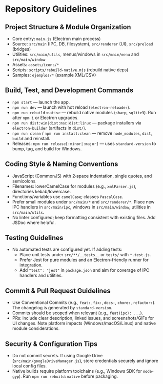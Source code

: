 # Repository Guidelines

## Project Structure & Module Organization
- Core entry: `main.js` (Electron main process)
- Source: `src/main` (IPC, DB, filesystem), `src/renderer` (UI), `src/preload` (bridges)
- Utilities: `src/main/utils`, menus/windows in `src/main/menu` and `src/main/window`
- Assets: `assets/icons/*`
- Scripts: `scripts/rebuild-native.mjs` (rebuild native deps)
- Samples: `ejemplos/*` (example XML/CSV)

## Build, Test, and Development Commands
- `npm start` — launch the app.
- `npm run dev` — launch with hot reload (`electron-reloader`).
- `npm run rebuild:native` — rebuild native modules (`sharp`, `sqlite3`). Run after `npm i` or Electron upgrades.
- `npm run dist:win|dist:mac|dist:linux` — package installers via `electron-builder` (artifacts in `dist/`).
- `npm run clean` / `npm run install:clean` — remove `node_modules`, `dist`, `build` and reinstall.
- Releases: `npm run release[:minor|:major]` — uses `standard-version` to bump, tag, and build for Windows.

## Coding Style & Naming Conventions
- JavaScript (CommonJS) with 2‑space indentation, single quotes, and semicolons.
- Filenames: lowerCamelCase for modules (e.g., `xmlParser.js`), directories kebab/lowercase.
- Functions/variables use `camelCase`; classes `PascalCase`.
- Prefer small modules under `src/main/*` and `src/renderer/*`. Place new IPC handlers in `src/main/ipc`, windows in `src/main/window`, utilities in `src/main/utils`.
- No linter configured; keep formatting consistent with existing files. Add JSDoc where helpful.

## Testing Guidelines
- No automated tests are configured yet. If adding tests:
  - Place unit tests under `src/**/__tests__` or `tests/` with `*.test.js`.
  - Prefer Jest for pure modules and an Electron-friendly runner for integration.
  - Add `"test": "jest"` in `package.json` and aim for coverage of IPC handlers and utilities.

## Commit & Pull Request Guidelines
- Use Conventional Commits (e.g., `feat:`, `fix:`, `docs:`, `chore:`, `refactor:`). The changelog is generated by `standard-version`.
- Commits should be scoped when relevant (e.g., `feat(ipc): ...`).
- PRs: include clear description, linked issues, and screenshots/GIFs for UI changes. Note platform impacts (Windows/macOS/Linux) and native module considerations.

## Security & Configuration Tips
- Do not commit secrets. If using Google Drive (`src/main/googleDriveManager.js`), store credentials securely and ignore local config files.
- Native builds require platform toolchains (e.g., Windows SDK for `node-gyp`). Run `npm run rebuild:native` before packaging.
